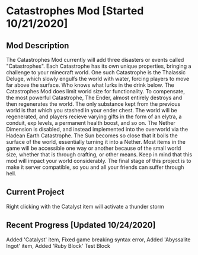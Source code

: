 # Catastrophes Mod [Started 10/21/2020]

Mod Description
---------------
The Catastrophes Mod currently will add three disasters or events called "Catastrophes". Each Catastrophe has its own unique properties, bringing a challenge to your minecraft world. One such Catastrophe is the Thalassic Deluge, which slowly engulfs the world with water, forcing players to move far above the surface. Who knows what lurks in the drink below. The Catastrophes Mod does limit world size for functionality. To compensate, the most powerful Catastrophe, The Ender, almost entirely destroys and then regenerates the world. The only substance kept from the previous world is that which you stashed in your ender chest. The world will be regenerated, and players recieve varying gifts in the form of an elytra, a conduit, exp levels, a permanent health boost, and so on. The Nether Dimension is disabled, and instead implemented into the overworld via the Hadean Earth Catastrophe. The Sun becomes so close that it boils the surface of the world, essentially turning it into a Nether. Most items in the game will be accessible one way or another because of the small world size, whether that is through crafting, or other means. Keep in mind that this mod will impact your world considerably. The final stage of this project is to make it server compatible, so you and all your friends can suffer through hell.

Current Project
----------------
Right clicking with the Catalyst item will activate a thunder storm

Recent Progress [Updated 10/24/2020]
------------------------------------
Added 'Catalyst' item, Fixed game breaking syntax error, Added 'Abyssalite Ingot' item, Added 'Ruby Block' Test Block


